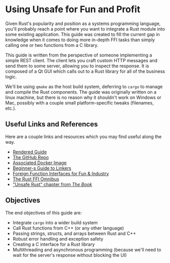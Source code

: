 # Using Unsafe for Fun and Profit

Given Rust's popularity and position as a systems programming language,
you'll probably reach a point where you want to integrate a Rust module into
some existing application. This guide was created to fill the current gap in
knowledge when it comes to doing more in-depth FFI tasks than simply calling
one or two functions from a C library.

This guide is written from the perspective of someone implementing a simple REST
client. The client lets you craft custom HTTP messages and send them to some 
server, allowing you to inspect the response. It is composed of a Qt GUI which
calls out to a Rust library for all of the business logic.

We'll be using `qmake` as the host build system, deferring to `cargo` to
manage and compile the Rust components. The guide was originally written on a 
linux machine, but there is no reason why it shouldn't work on Windows or Mac, 
possibly with a couple small platform-specific tweaks (filenames, etc.).


## Useful Links and References

Here are a couple links and resources which you may find useful along the way. 

- [Rendered Guide](https://michael-f-bryan.github.io/rust-ffi-guide/)
- [The GitHub Repo](https://github.com/Michael-F-Bryan/rust-ffi-guide)
- [Associated Docker Image](https://hub.docker.com/r/michaelfbryan/ffi-guide/)
- [Beginner-s Guide to Linkers](http://www.lurklurk.org/linkers/linkers.html)
- [Foreign Function Interfaces for Fun & Industry](https://spin.atomicobject.com/2013/02/15/ffi-foreign-function-interfaces/)
- [The Rust FFI Omnibus](http://jakegoulding.com/rust-ffi-omnibus/)
- ["Unsafe Rust" chapter from *The Book*](https://doc.rust-lang.org/book/second-edition/ch19-01-unsafe-rust.html)


## Objectives

The end objectives of this guide are:

- Integrate `cargo` into a wider build system
- Call Rust functions from C++ (or any other language)
- Passing strings, structs, and arrays between Rust and C++
- Robust error handling and exception safety
- Creating a C interface for a Rust library
- Multithreading and asynchronous programming (because we'll need to wait for
  the server's response without blocking the UI)